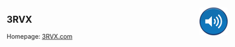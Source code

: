 <a href="https://3RVX.com"><img align="right" src="Assets/MainIcon-PNGs/64.png"/></a>

3RVX
----

Homepage: [3RVX.com](https://3RVX.com)
